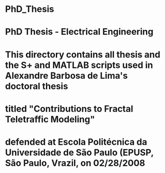 # PhD_Thesis

# PhD Thesis - Electrical Engineering

# This directory contains all thesis and the S+ and MATLAB scripts used in Alexandre Barbosa de Lima's doctoral thesis 
# titled "Contributions to Fractal Teletraffic Modeling"
# defended at Escola Politécnica da Universidade de São Paulo (EPUSP, São Paulo, Vrazil, on 02/28/2008
